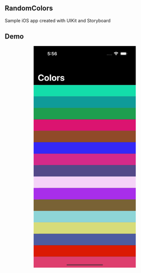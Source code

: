 <div>
<h2>RandomColors</h2>
<p>Sample iOS app created with UIKit and Storyboard</p>
<h2>Demo</h2>
<div align="center">
<img src=".github/RandomColors.gif" height="700">
</div>
</div>
